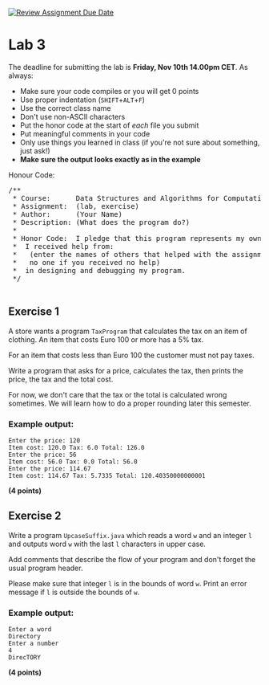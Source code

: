 [![Review Assignment Due Date](https://classroom.github.com/assets/deadline-readme-button-24ddc0f5d75046c5622901739e7c5dd533143b0c8e959d652212380cedb1ea36.svg)](https://classroom.github.com/a/WwgPH8LZ)
# Lab 3
The deadline for submitting the lab is **Friday, Nov 10th 14.00pm CET**.
As always:
* Make sure your code compiles or you will get 0 points
* Use proper indentation (`SHIFT`+`ALT`+`F`)
* Use the correct class name
* Don't use non-ASCII characters
* Put the honor code at the start of *each* file you submit
* Put meaningful comments in your code
* Only use things you learned in class (if you're not sure about something, just ask!)
* **Make sure the output looks exactly as in the example**

Honour Code:
<pre>
/**
 * Course:      Data Structures and Algorithms for Computational Linguistics I WS23/24
 * Assignment:  (lab, exercise)
 * Author:      (Your Name)
 * Description: (What does the program do?)
 *
 * Honor Code:  I pledge that this program represents my own work.
 *  I received help from:
 *   (enter the names of others that helped with the assignment, or
 *   no one if you received no help)
 *  in designing and debugging my program.
 */
 </pre>

## Exercise 1
A store wants a program `TaxProgram` that calculates the tax on an item of clothing. An item that costs Euro 100 or more has a 5% tax.

For an item that costs less than Euro 100 the customer must not pay taxes.

Write a program that asks for a price, calculates the tax, then prints the price, the tax and the total cost.

For now, we don't care that the tax or the total is calculated wrong sometimes. We will learn how to do a proper rounding later this semester.

### Example output:
```
Enter the price: 120
Item cost: 120.0 Tax: 6.0 Total: 126.0
Enter the price: 56
Item cost: 56.0 Tax: 0.0 Total: 56.0
Enter the price: 114.67
Item cost: 114.67 Tax: 5.7335 Total: 120.40350000000001
```
**(4 points)**


## Exercise 2
Write a program `UpcaseSuffix.java` which reads a word `w` and an integer `l` and outputs word `w` with the last `l` characters in upper case.

Add comments that describe the flow of your program and don't forget the usual program header.

Please make sure that integer `l` is in the bounds of word `w`. Print an error message if `l` is outside the bounds of `w`.

### Example output:
```
Enter a word
Directory
Enter a number
4
DirecTORY
```
**(4 points)**

